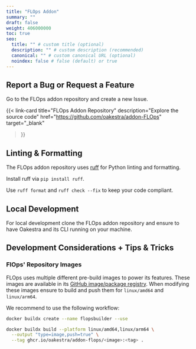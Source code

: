 ```yaml
---
title: "FLOps Addon"
summary: ""
draft: false
weight: 406000000
toc: true
seo:
  title: "" # custom title (optional)
  description: "" # custom description (recommended)
  canonical: "" # custom canonical URL (optional)
  noindex: false # false (default) or true
---
```


## Report a Bug or Request a Feature
Go to the FLOps addon repository and create a new Issue.

{{< link-card
  title="FLOps Addon Repository"
  description="Explore the source code"
  href="https://github.com/oakestra/addon-FLOps"
  target="_blank"
>}}


## Linting & Formatting
The FLOps addon repository uses [ruff](https://github.com/astral-sh/ruff) for Python linting and formatting.

Install ruff via `pip install ruff`.

Use `ruff format` and `ruff check --fix` to keep your code compliant.

## Local Development
For local development clone the FLOps addon repository and ensure to have Oakestra and its CLI running on your machine.

## Development Considerations + Tips & Tricks

### FlOps' Repository Images
FLOps uses multiple different pre-build images to power its features.
These images are available in its [GitHub image/package registry](https://github.com/orgs/oakestra/packages?repo_name=addon-FLOps).
When modifying these images ensure to build and push them for `linux/amd64` and `linux/arm64`.

We recommend to use the following workflow:

```bash
docker buildx create --name flopsbuilder --use

docker buildx build --platform linux/amd64,linux/arm64 \
  --output "type=image,push=true" \
  --tag ghcr.io/oakestra/addon-flops/<image>:<tag> .
```
